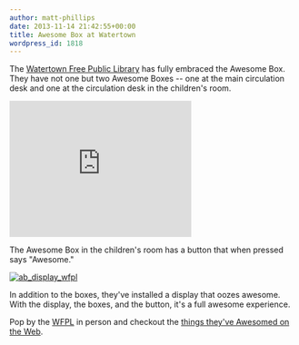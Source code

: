 ```yaml
---
author: matt-phillips
date: 2013-11-14 21:42:55+00:00
title: Awesome Box at Watertown
wordpress_id: 1818
---
```


The [Watertown Free Public Library](http://www.watertownlib.org/) has fully embraced the Awesome Box. They have not one but two Awesome Boxes -- one at the main circulation desk and one at the circulation desk in the children's room.

<div class="embed-container"><iframe width="320" height="240" src="http://player.vimeo.com/video/79435000" frameborder="0" allowfullscreen></iframe></div>

The Awesome Box in the children's room has a button that when pressed says "Awesome."

[![ab_display_wfpl](https://lil-blog-media.s3.amazonaws.com/2013/11/ab_display_wfpl.jpg)](https://lil-blog-media.s3.amazonaws.com/2013/11/ab_display_wfpl.jpg)

In addition to the boxes, they've installed a display that oozes awesome. With the display, the boxes, and the button, it's a full awesome experience.

Pop by the [WFPL](http://www.watertownlib.org/location-hours/directions) in person and checkout the [things they've Awesomed on the Web](http://watertown.awesomebox.io/).
